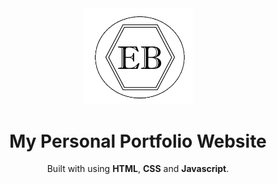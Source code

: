 <div align="center">
  <a href="https://ege.r0m.cc/" target="_blank">
    <img alt="Logo" src="https://github.com/egebilecen/egebilecen.github.io/blob/main/img/EB_logo.png" width="175" />
  </a>
</div>

<h1 align="center">
  My Personal Portfolio Website
</h1>

<p align="center">
  Built with using <b>HTML</b>, <b>CSS</b> and <b>Javascript</b>.
</p>
